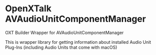 # OpenXTalk AVAudioUnitComponentManager
OXT Builder Wrapper for AVAudioUnitComponentManager

This is wrapper library for getting information about installed Audio Unit Plug-Ins (including Audio Units that come with macOS)
